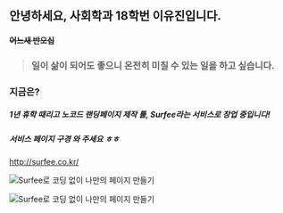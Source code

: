 ## 안녕하세요, 사회학과 18학번 **이유진**입니다. 

#### ~~어느새 반오십~~



> ### 일이 삶이 되어도 좋으니 온전히 미칠 수 있는 일을 하고 싶습니다.



### 지금은?

##### 1년 휴학 때리고 **노코드 랜딩페이지 제작 툴, Surfee**라는 서비스로 창업 중입니다!

##### 서비스 페이지 구경 와 주세요 ㅎㅎ

<http://surfee.co.kr/>



![Surfee로 코딩 없이 나만의 페이지 만들기](/Desktop/Surfee.jpg)

![Surfee로 코딩 없이 나만의 페이지 만들기](/desktop/Surfee.png "Surfee 홈페이지")

